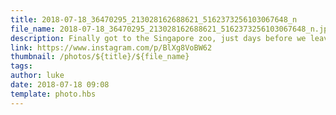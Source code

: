 ```yaml
---
title: 2018-07-18_36470295_213028162688621_5162373256103067648_n
file_name: 2018-07-18_36470295_213028162688621_5162373256103067648_n.jpg
description: Finally got to the Singapore zoo, just days before we leave!
link: https://www.instagram.com/p/BlXg8VoBW62
thumbnail: /photos/${title}/${file_name}
tags: 
author: luke
date: 2018-07-18 09:08
template: photo.hbs
---
```

